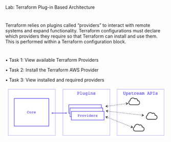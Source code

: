 #
Lab: Terraform Plug-in Based Architecture
#
Terraform relies on plugins called “providers” to interact with remote systems and expand functionality. Terraform configurations must declare which providers they require so that Terraform can install and use them. This is performed within a Terraform configuration block.
#

• Task 1: View available Terraform Providers

• Task 2: Install the Terraform AWS Provider

• Task 3: View installed and required providers

![alt text](images/image.png)

